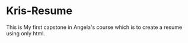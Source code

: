 # Kris-Resume
This is My first capstone in Angela's course which is to create a resume using only html.
